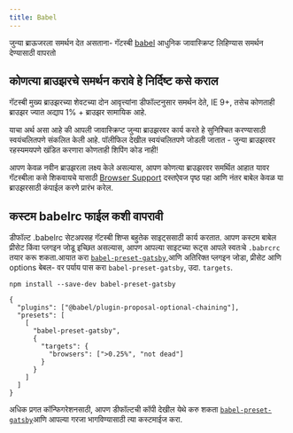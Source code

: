 ```yaml
---
title: Babel
---
```



जुन्या ब्राऊजरला समर्थन देत असताना- गॅटस्बी [babel](https://babeljs.io/) आधुनिक जावास्क्रिप्ट लिहिण्यास समर्थन देण्यासाठी वापरतो 

## कोणत्या ब्राउझरचे समर्थन करावे हे निर्दिष्ट कसे कराल 

गॅटस्बी मुख्य ब्राउझरच्या शेवटच्या दोन आवृत्त्यांना डीफॉल्टनुसार समर्थन देते, IE 9+, तसेच कोणताही ब्राउझर ज्यात अद्याप 1% + ब्राउझर सामायिक आहे.

याचा अर्थ असा आहे की आपली जावास्क्रिप्ट जुन्या ब्राउझरवर कार्य करते हे सुनिश्चित करण्यासाठी स्वयंचलितपणे संकलित केली आहे. पॉलीफिल देखील स्वयंचलितपणे जोडली जातात - जुन्या ब्राउझरवर रहस्यमयपणे खंडित करणारा कोणताही शिपिंग कोड नाही!

आपण केवळ नवीन ब्राउझरला लक्ष्य केले असल्यास, आपण कोणत्या ब्राउझरवर समर्थित आहात यावर गॅटस्बीला कसे शिकवायचे यासाठी [Browser Support](/docs/browser-support/) दस्तऐवज पृष्ठ पहा आणि नंतर बाबेल केवळ या ब्राउझरसाठी कंपाईल करणे प्रारंभ करेल.

## कस्टम babelrc फाईल कशी वापरावी

डीफॉल्ट .babelrc सेटअपसह गॅटस्बी शिप्स बहुतेक साइट्ससाठी कार्य करतात. आपण कस्टम बाबेल प्रीसेट किंवा प्लगइन जोडू इच्छित असल्यास, आपण आपल्या साइटच्या रूट्स आपले स्वतःचे `.babrcrc` तयार करू शकता.आयात करा [`babel-preset-gatsby`](https://github.com/gatsbyjs/gatsby/tree/master/packages/babel-preset-gatsby),आणि अतिरिक्त प्लगइन जोडा, प्रीसेट आणि options बेबल- वर पर्याय पास करा `babel-preset-gatsby`, उदा. `targets`.

```shell
npm install --save-dev babel-preset-gatsby
```

<!-- prettier-ignore-start -->
```json:title=.babelrc
{
  "plugins": ["@babel/plugin-proposal-optional-chaining"],
  "presets": [
    [
      "babel-preset-gatsby",
      {
        "targets": {
          "browsers": [">0.25%", "not dead"]
        }
      }
    ]
  ]
}
```
<!-- prettier-ignore-end -->

अधिक प्रगत कॉन्फिगरेशनसाठी, आपण डीफॉल्टची कॉपी देखील येथे करु शकता  [`babel-preset-gatsby`](https://github.com/gatsbyjs/gatsby/tree/master/packages/babel-preset-gatsby)आणि आपल्या गरजा भागविण्यासाठी त्या कस्टमाईज करा. 
